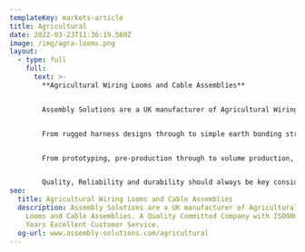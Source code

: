 ```yaml
---
templateKey: markets-article
title: Agricultural
date: 2022-03-23T11:36:19.560Z
image: /img/agra-looms.png
layout:
  - type: full
    full:
      text: >-
        **Agricultural Wiring Looms and Cable Assemblies**


        Assembly Solutions are a UK manufacturer of Agricultural Wiring Looms and Cable Assemblies.


        From rugged harness designs through to simple earth bonding straps, Agricultural [wiring harnesses](www.assembly-solutions.com/wiring-harness) require specialist manufacturers who appreciate the harsh and hazardous environments that this type of assembly will be expected to perform within, including flexing, moisture, humidity, UV, temperature, chemical etc.


        From prototyping, pre-production through to volume production, ASL are ideally suited as we are able to draw on our knowledge and experience from working with our agricultural OEM, VAR customers, and including automotive, passenger, emergency, construction & transportation sectors.


        Quality, Reliability and durability should always be key considerations due to the exposed nature and inaccessible locations agricultural equipment operates within. Compromising may come at a cost but our engineers are well placed to ensure that you get the best support and advice along with our comprehensive inspection and testing regime for peace of mind.
seo:
  title: Agricultural Wiring Looms and Cable Assemblies
  description: Assembly Solutions are a UK manufacturer of Agricultural Wiring
    Looms and Cable Assemblies. A Quality Committed Company with ISO9001 and 25
    Years Excellent Customer Service.
  og-url: www.assembly-solutions.com/agricultural
---
```

